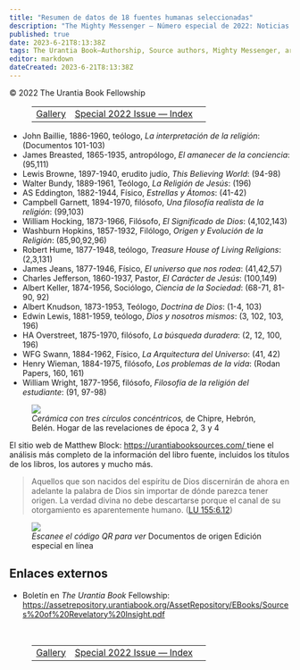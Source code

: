 ```yaml
---
title: "Resumen de datos de 18 fuentes humanas seleccionadas"
description: "The Mighty Messenger — Número especial de 2022: Noticias y opiniones para los lectores de El Libro de Urantia"
published: true
date: 2023-6-21T8:13:38Z
tags: The Urantia Book—Authorship, Source authors, Mighty Messenger, article
editor: markdown
dateCreated: 2023-6-21T8:13:38Z
---
```


<p class="v-card v-sheet theme--light grey lighten-3 px-2">© 2022 The Urantia Book Fellowship</p>
<figure class="table chapter-navigator">
  <table>
    <tbody>
      <tr>
        <td>
        <a href="/es/article/The_Mighty_Messenger/The_Mighty_Messenger_2022_Special_Gallery">
          <span class="mdi mdi-arrow-left-drop-circle"></span><span class="pl-2">Gallery</span>
        </a>
        </td>
        <td>
        <a href="/es/index/articles_mighty_messenger#special-2022-issue">
          <span class="mdi mdi-book-open-variant"></span><span class="pl-2">Special 2022 Issue — Index</span>
        </a>
        </td>
        <td>
        </td>
      </tr>
    </tbody>
  </table>
</figure>


- John Baillie, 1886-1960, teólogo, *La interpretación de la religión*: (Documentos 101-103)
- James Breasted, 1865-1935, antropólogo, *El amanecer de la conciencia*: (95,111)
- Lewis Browne, 1897-1940, erudito judío, *This Believing World*: (94-98)
- Walter Bundy, 1889-1961, Teólogo, *La Religión de Jesús*: (196)
- AS Eddington, 1882-1944, Físico, *Estrellas y Átomos*: (41-42)
- Campbell Garnett, 1894-1970, filósofo, *Una filosofía realista de la religión*: (99,103)
- William Hocking, 1873-1966, Filósofo, *El Significado de Dios*: (4,102,143)
- Washburn Hopkins, 1857-1932, Filólogo, *Origen y Evolución de la Religión*: (85,90,92,96)
- Robert Hume, 1877-1948, teólogo, *Treasure House of Living Religions*: (2,3,131)
- James Jeans, 1877-1946, Físico, *El universo que nos rodea*: (41,42,57)
- Charles Jefferson, 1860-1937, Pastor, *El Carácter de Jesús*: (100,149)
- Albert Keller, 1874-1956, Sociólogo, *Ciencia de la Sociedad*: (68-71, 81-90, 92)
- Albert Knudson, 1873-1953, Teólogo, *Doctrina de Dios*: (1-4, 103)
- Edwin Lewis, 1881-1959, teólogo, *Dios y nosotros mismos*: (3, 102, 103, 196)
- HA Overstreet, 1875-1970, filósofo, *La búsqueda duradera*: (2, 12, 100, 196)
- WFG Swann, 1884-1962, Físico, *La Arquitectura del Universo*: (41, 42)
- Henry Wieman, 1884-1975, filósofo, *Los problemas de la vida*: (Rodan Papers, 160, 161)
- William Wright, 1877-1956, filósofo, *Filosofía de la religión del estudiante*: (91, 97-98)

<figure id="Figure_1" class="image urantiapedia">
<img src="/image/article/The_Mighty_Messenger/2022_Special/057.jpg">
<figcaption><em>Cerámica con tres círculos concéntricos, </em> de Chipre, Hebrón, Belén. Hogar de las revelaciones de época 2, 3 y 4 </figcaption>
</figure>

El sitio web de Matthew Block: [https://urantiabooksources.com/ ](https://urantiabooksources.com/) tiene el análisis más completo de la información del libro fuente, incluidos los títulos de los libros, los autores y mucho más.


> Aquellos que son nacidos del espíritu de Dios discernirán de ahora en adelante la palabra de Dios sin importar de dónde parezca tener origen. La verdad divina no debe descartarse porque el canal de su otorgamiento es aparentemente humano. ([LU 155:6.12](/es/The_Urantia_Book/155#p6_12))

<figure id="Figure_2" class="image urantiapedia">
<img src="/image/article/The_Mighty_Messenger/2022_Special/057.jpg">
<figcaption><em>Escanee el código QR para ver </em> Documentos de origen Edición especial en línea </figcaption>
</figure>

## Enlaces externos

* Boletín en _The Urantia Book_ Fellowship: https://assetrepository.urantiabook.org/AssetRepository/EBooks/Sources%20of%20Revelatory%20Insight.pdf

<br>

<figure class="table chapter-navigator">
  <table>
    <tbody>
      <tr>
        <td>
        <a href="/es/article/The_Mighty_Messenger/The_Mighty_Messenger_2022_Special_Gallery">
          <span class="mdi mdi-arrow-left-drop-circle"></span><span class="pl-2">Gallery</span>
        </a>
        </td>
        <td>
        <a href="/es/index/articles_mighty_messenger#special-2022-issue">
          <span class="mdi mdi-book-open-variant"></span><span class="pl-2">Special 2022 Issue — Index</span>
        </a>
        </td>
        <td>
        </td>
      </tr>
    </tbody>
  </table>
</figure>
